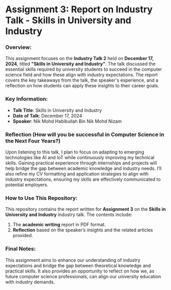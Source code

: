 # Assignment 3: Report on Industry Talk - Skills in University and Industry

### Overview:
This assignment focuses on the **Industry Talk 2** held on **December 17, 2024**, titled **"Skills in University and Industry"**. The talk discussed the essential skills required by university students to succeed in the computer science field and how these align with industry expectations. The report covers the key takeaways from the talk, the speaker's experience, and a reflection on how students can apply these insights to their career goals.

### Key Information:
- **Talk Title**: Skills in University and Industry
- **Date of Talk**: December 17, 2024
- **Speaker**: Nik Mohd Habibullah Bin Nik Mohd Nizam

### Reflection (How will you be successful in Computer Science in the Next Four Years?)
Upon listening to this talk, I plan to focus on adapting to emerging technologies like AI and IoT
while continuously improving my technical skills. Gaining practical experience through internships
and projects will help bridge the gap between academic knowledge and industry needs. I’ll also refine
my CV formatting and application strategies to align with industry expectations, ensuring my skills
are effectively communicated to potential employers.

### How to Use This Repository:
This repository contains the report written for **Assignment 3** on the **Skills in University and Industry** industry talk. The contents include:
1. The **academic writing** report in PDF format.
2. **Reflection** based on the speaker’s insights and the related articles provided.


### Final Notes:
This assignment aims to enhance our understanding of industry expectations and bridge the gap between theoretical knowledge and practical skills. It also provides an opportunity to reflect on how we, as future computer science professionals, can align our university education with industry demands.
